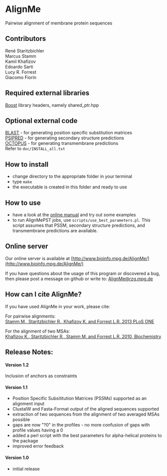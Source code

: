 # AlignMe
Pairwise alignment of membrane protein sequences   

## Contributors
René Staritzbichler  
Marcus Stamm  
Kamil Khafizov  
Edoardo Sarti  
Lucy R. Forrest  
Giacomo Fiorin

## Required external libraries
[Boost](https://www.boost.org) library headers, namely shared_ptr.hpp

## Optional external code
[BLAST](https://blast.ncbi.nlm.nih.gov/Blast.cgi?PAGE_TYPE=BlastDocs&DOC_TYPE=Download) - for generating position specific substitution matrices  
[PSIPRED](http://bioinf.cs.ucl.ac.uk/software_downloads/) - for generating secondary structure predictions  
[OCTOPUS](http://octopus.cbr.su.se/index.php?about=download) - for generating transmembrane predictions  
Refer to `doc/INSTALL_all.txt`

## How to install
- change directory to the appropriate folder in your terminal 
- type `make`
- the executable is created in this folder and ready to use 

## How to use
- have a look at the [online manual](https://lucy-forrest-lab.github.io/AlignMe/) and try out some examples
- to run AlignMePST jobs, use `scripts/use_best_parameters.pl`. This script assumes that PSSM, secondary structure predictions, and transmembrane predictions are available.

## Online server
Our online server is available at [http://www.bioinfo.mpg.de/AlignMe/](http://www.bioinfo.mpg.de/AlignMe/)

If you have questions about the usage of this program or discovered a 
bug, then please post a message on github or write to: <AlignMe@rzg.mpg.de>

## How can I cite AlignMe?
If you have used AlignMe in your work, please cite:  

For pairwise alignments:  
[Stamm M., Staritzbichler R., Khafizov K. and Forrest L.R. 2013 PLoS ONE](http://www.plosone.org/article/info%3Adoi%2F10.1371%2Fjournal.pone.0057731)  

For the alignment of two MSAs:  
[Khafizov K., Staritzbichler R., Stamm M. and Forrest L.R. 2010, Biochemistry](http://pubs.acs.org/doi/abs/10.1021/bi101256x)  

## Release Notes:

#### Version 1.2
Inclusion of anchors as constraints

#### Version 1.1
- Position Specific Subsititution Matrices (PSSMs) supported as an alignment input
- ClustalW and Fasta-Format output of the aligned sequences supported
- extraction of two sequences from the alignment of two averaged MSAs possible
- gaps are now "?0" in the profiles - no more confusion of gaps with profile values having a 0
- added a perl script with the best parameters for alpha-helical proteins to the package
- improved error feedback

#### Version 1.0 
- initial release 
